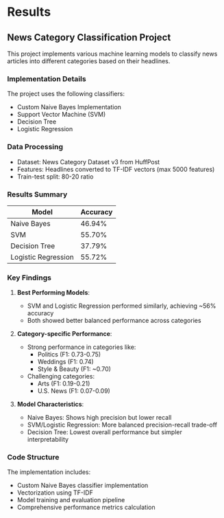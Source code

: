 # Results


## News Category Classification Project

This project implements various machine learning models to classify news articles into different categories based on their headlines.

### Implementation Details

The project uses the following classifiers:
- Custom Naive Bayes Implementation
- Support Vector Machine (SVM)
- Decision Tree
- Logistic Regression

### Data Processing
- Dataset: News Category Dataset v3 from HuffPost
- Features: Headlines converted to TF-IDF vectors (max 5000 features)
- Train-test split: 80-20 ratio

### Results Summary

| Model | Accuracy |
|-------|----------|
| Naive Bayes | 46.94% |
| SVM | 55.70% |
| Decision Tree | 37.79% |
| Logistic Regression | 55.72% |

### Key Findings

1. **Best Performing Models**: 
   - SVM and Logistic Regression performed similarly, achieving ~56% accuracy
   - Both showed better balanced performance across categories

2. **Category-specific Performance**:
   - Strong performance in categories like:
     - Politics (F1: 0.73-0.75)
     - Weddings (F1: 0.74)
     - Style & Beauty (F1: ~0.70)
   - Challenging categories:
     - Arts (F1: 0.19-0.21)
     - U.S. News (F1: 0.07-0.09)

3. **Model Characteristics**:
   - Naive Bayes: Shows high precision but lower recall
   - SVM/Logistic Regression: More balanced precision-recall trade-off
   - Decision Tree: Lowest overall performance but simpler interpretability

### Code Structure

The implementation includes:
- Custom Naive Bayes classifier implementation
- Vectorization using TF-IDF
- Model training and evaluation pipeline
- Comprehensive performance metrics calculation
